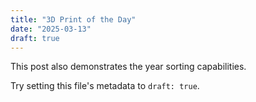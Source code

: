```yaml
---
title: "3D Print of the Day"
date: "2025-03-13"
draft: true
---
```


This post also demonstrates the year sorting capabilities.

Try setting this file's metadata to `draft: true`.
